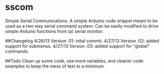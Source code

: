 sscom
=====

Simple Serial Communications.
A simple Arduino code snippet meant to be used as a two way serial command system.
Can be easily modified to drive simple Arduino functions from (a) serial monitor.


##Changelog
4/26/13 Version .01: inital commit.
4/27/13 Version .02: added support for submenus.
4/27/13 Version .03: added support for "global" commands.


##Todo
Clean up some code, use more variables, and cleaner code examples to keep the mess of text to a minimum.
